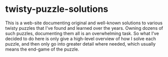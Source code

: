 # twisty-puzzle-solutions

This is a web-site documenting original and well-known solutions to various twisty puzzles that I've found and learned over the years.  Owning dozens of such puzzles, documenting them all is an overwhelming task.  So what I've decided to do here is only give a high-level overview of how I solve each puzzle, and then only go into greater detail where needed, which usually means the end-game of the puzzle.
